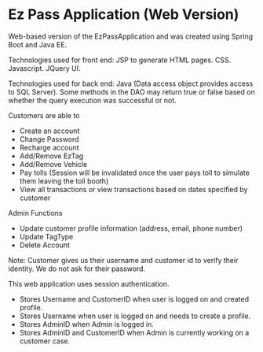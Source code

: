 # Ez Pass Application (Web Version)
Web-based version of the EzPassApplication and was created using Spring Boot and Java EE.

Technologies used for front end: JSP to generate HTML pages. CSS. Javascript. JQuery UI. 

Technologies used for back end: Java (Data access object provides access to SQL Server). Some methods in the DAO may return true or false based on whether the query execution was successful or not.

Customers are able to
- Create an account
- Change Password
- Recharge account
- Add/Remove EzTag 
- Add/Remove Vehicle
- Pay tolls (Session will be invalidated once the user pays toll to simulate them leaving the toll booth)
- View all transactions or view transactions based on dates specified by customer

Admin Functions
- Update customer profile information (address, email, phone number) 
- Update TagType
- Delete Account 

Note: Customer gives us their username and customer id to verify their identity. We do not ask for their password.

This web application uses session authentication.
- Stores Username and CustomerID when user is logged on and created profile. 
- Stores Username when user is logged on and needs to create a profile.
- Stores AdminID when Admin is logged in.
- Stores AdminID and CustomerID when Admin is currently working on a customer case.

